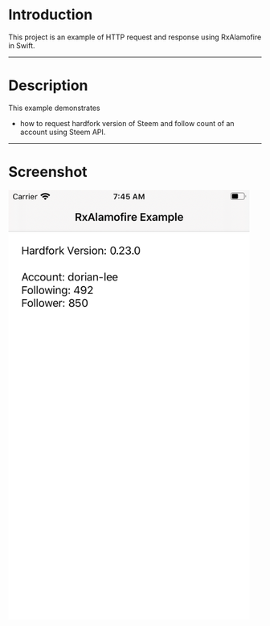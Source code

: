 # Introduction

This project is an example of HTTP request and response using RxAlamofire in Swift.

---

# Description

This example demonstrates

* how to request hardfork version of Steem and follow count of an account using Steem API.

---

# Screenshot

<img src="./screenshot.png" width="480"></img>


